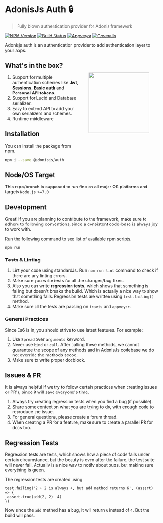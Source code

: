 # AdonisJs Auth 🔒
> Fully blown authentication provider for Adonis framework

[![NPM Version][npm-image]][npm-url]
[![Build Status][travis-image]][travis-url]
[![Appveyor][appveyor-image]][appveyor-url]
[![Coveralls][coveralls-image]][coveralls-url]


Adonisjs auth is an authentication provider to add authentication layer to your apps.

<img src="http://res.cloudinary.com/adonisjs/image/upload/q_100/v1497112678/adonis-purple_pzkmzt.svg" width="200px" align="right" hspace="30px" vspace="50px">

## What's in the box?

1. Support for multiple authentication schemes like **Jwt**, **Sessions**, **Basic auth** and **Personal API tokens**.
2. Support for Lucid and Database serializer.
3. Easy to extend API to add your own serializers and schemes.
4. Runtime middleware.

## Installation
You can install the package from npm.
```bash
npm i --save @adonisjs/auth
```

## Node/OS Target

This repo/branch is supposed to run fine on all major OS platforms and targets `Node.js >=7.0`

## Development

Great! If you are planning to contribute to the framework, make sure to adhere to following conventions, since a consistent code-base is always joy to work with.

Run the following command to see list of available npm scripts.

```
npm run
```

### Tests & Linting

1. Lint your code using standardJs. Run `npm run lint` command to check if there are any linting errors.
2. Make sure you write tests for all the changes/bug fixes.
3. Also you can write **regression tests**, which shows that something is failing but doesn't breaks the build. Which is actually a nice way to show that something fails. Regression tests are written using `test.failing()` method.
4. Make sure all the tests are passing on `travis` and `appveyor`.

### General Practices

Since Es6 is in, you should strive to use latest features. For example:

1. Use `Spread` over `arguments` keyword.
2. Never use `bind` or `call`. After calling these methods, we cannot guarantee the scope of any methods and in AdonisJs codebase we do not override the methods scope.
3. Make sure to write proper docblock.

## Issues & PR

It is always helpful if we try to follow certain practices when creating issues or PR's, since it will save everyone's time.

1. Always try creating regression tests when you find a bug (if possible).
2. Share some context on what you are trying to do, with enough code to reproduce the issue.
3. For general questions, please create a forum thread.
4. When creating a PR for a feature, make sure to create a parallel PR for docs too.


## Regression Tests

Regression tests are tests, which shows how a piece of code fails under certain circumstance, but the beauty is even after the failure, the test suite will never fail. Actually is a nice way to notify about bugs, but making sure everything is green.

The regression tests are created using

```
test.failing('2 + 2 is always 4, but add method returns 6', (assert) => {
 assert.true(add(2, 2), 4)
})
```

Now since the `add` method has a bug, it will return `6` instead of `4`. But the build will pass.

[appveyor-image]: https://img.shields.io/appveyor/ci/thetutlage/adonis-auth/master.svg?style=flat-square

[appveyor-url]: https://ci.appveyor.com/project/thetutlage/adonis-auth

[npm-image]: https://img.shields.io/npm/v/@adonisjs/auth.svg?style=flat-square
[npm-url]: https://npmjs.org/package/@adonisjs/auth

[travis-image]: https://img.shields.io/travis/poppinss/adonis-auth/master.svg?style=flat-square
[travis-url]: https://travis-ci.org/poppinss/adonis-auth

[coveralls-image]: https://img.shields.io/coveralls/poppinss/adonis-auth/develop.svg?style=flat-square

[coveralls-url]: https://coveralls.io/github/poppinss/adonis-auth
